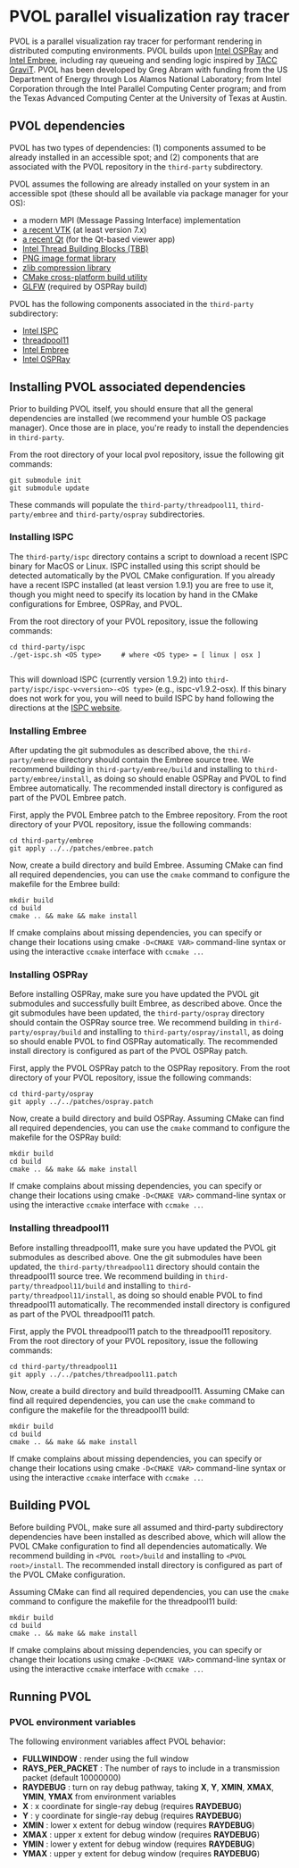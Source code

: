# PVOL parallel visualization ray tracer
PVOL is a parallel visualization ray tracer for performant rendering in distributed computing environments. PVOL builds upon [Intel OSPRay][1] and [Intel Embree][2], including ray queueing and sending logic inspired by [TACC GraviT][3]. PVOL has been developed by Greg Abram with funding from the US Department of Energy through Los Alamos National Laboratory; from Intel Corporation through the Intel Parallel Computing Center program; and from the Texas Advanced Computing Center at the University of Texas at Austin.

## PVOL dependencies
PVOL has two types of dependencies: (1) components assumed to be already installed in an accessible spot; and (2) components that are associated with the PVOL repository in the `third-party` subdirectory.

PVOL assumes the following are already installed on your system in an accessible spot (these should all be available via package manager for your OS):
  * a modern MPI (Message Passing Interface) implementation
  * [a recent VTK][4] (at least version 7.x)
  * [a recent Qt][5] (for the Qt-based viewer app)
  * [Intel Thread Building Blocks (TBB)][6]
  * [PNG image format library][7]
  * [zlib compression library][8]
  * [CMake cross-platform build utility][9]
  * [GLFW][14] (required by OSPRay build)

PVOL has the following components associated in the `third-party` subdirectory:
  * [Intel ISPC][10]
  * [threadpool11][11]
  * [Intel Embree][12]
  * [Intel OSPRay][13]

## Installing PVOL associated dependencies
Prior to building PVOL itself, you should ensure that all the general dependencies are installed (we recommend your humble OS package manager). Once those are in place, you're ready to install the dependencies in `third-party`. 

From the root directory of your local pvol repository, issue the following git commands:
```
git submodule init
git submodule update
```

These commands will populate the `third-party/threadpool11`, `third-party/embree` and `third-party/ospray` subdirectories. 

### Installing ISPC
The `third-party/ispc` directory contains a script to download a recent ISPC binary for MacOS or Linux. ISPC installed using this script should be detected automatically by the PVOL CMake configuration. If you already have a recent ISPC installed (at least version 1.9.1) you are free to use it, though you might need to specify its location by hand in the CMake configurations for Embree, OSPRay, and PVOL.

From the root directory of your PVOL repository, issue the following commands:
```
cd third-party/ispc
./get-ispc.sh <OS type>     # where <OS type> = [ linux | osx ]
  
```

This will download ISPC (currently version 1.9.2) into `third-party/ispc/ispc-v<version>-<OS type>` (e.g., ispc-v1.9.2-osx). If this binary does not work for you, you will need to build ISPC by hand following the directions at the [ISPC website][10]. 

### Installing Embree
After updating the git submodules as described above, the `third-party/embree` directory should contain the Embree source tree. We recommend building in `third-party/embree/build` and installing to `third-party/embree/install`, as doing so should enable OSPRay and PVOL to find Embree automatically. The recommended install directory is configured as part of the PVOL Embree patch.

First, apply the PVOL Embree patch to the Embree repository. From the root directory of your PVOL repository, issue the following commands:
```
cd third-party/embree
git apply ../../patches/embree.patch
```

Now, create a build directory and build Embree. Assuming CMake can find all required dependencies, you can use the `cmake` command to configure the makefile for the Embree build:
```
mkdir build
cd build
cmake .. && make && make install
```
If cmake complains about missing dependencies, you can specify or change their locations using cmake `-D<CMAKE VAR>` command-line syntax or using the interactive `ccmake` interface with `ccmake ..`.

### Installing OSPRay
Before installing OSPRay, make sure you have updated the PVOL git submodules and successfully built Embree, as described above. Once the git submodules have been updated, the `third-party/ospray` directory should contain the OSPRay source tree. We recommend building in `third-party/ospray/build` and installing to `third-party/ospray/install`, as doing so should enable PVOL to find OSPRay automatically. The recommended install directory is configured as part of the PVOL OSPRay patch.

First, apply the PVOL OSPRay patch to the OSPRay repository. From the root directory of your PVOL repository, issue the following commands:
```
cd third-party/ospray
git apply ../../patches/ospray.patch
```

Now, create a build directory and build OSPRay. Assuming CMake can find all required dependencies, you can use the `cmake` command to configure the makefile for the OSPRay build:
```
mkdir build
cd build
cmake .. && make && make install
```
If cmake complains about missing dependencies, you can specify or change their locations using cmake `-D<CMAKE VAR>` command-line syntax or using the interactive `ccmake` interface with `ccmake ..`.

### Installing threadpool11
Before installing threadpool11, make sure you have updated the PVOL git submodules as described above. One the git submodules have been updated, the `third-party/threadpool11` directory should contain the threadpool11 source tree. We recommend building in `third-party/threadpool11/build` and installing to `third-party/threadpool11/install`, as doing so should enable PVOL to find threadpool11 automatically. The recommended install directory is configured as part of the PVOL threadpool11 patch.

First, apply the PVOL threadpool11 patch to the threadpool11 repository. From the root directory of your PVOL repository, issue the following commands:
```
cd third-party/threadpool11
git apply ../../patches/threadpool11.patch
```

Now, create a build directory and build threadpool11. Assuming CMake can find all required dependencies, you can use the `cmake` command to configure the makefile for the threadpool11 build:
```
mkdir build
cd build
cmake .. && make && make install
```
If cmake complains about missing dependencies, you can specify or change their locations using cmake `-D<CMAKE VAR>` command-line syntax or using the interactive `ccmake` interface with `ccmake ..`.

## Building PVOL
Before building PVOL, make sure all assumed and third-party subdirectory dependencies have been installed as described above, which will allow the PVOL CMake configuration to find all dependencies automatically. We recommend building in `<PVOL root>/build` and installing to `<PVOL root>/install`. The recommended install directory is configured as part of the PVOL CMake configuration.

Assuming CMake can find all required dependencies, you can use the `cmake` command to configure the makefile for the threadpool11 build:
```
mkdir build
cd build
cmake .. && make && make install
```
If cmake complains about missing dependencies, you can specify or change their locations using cmake `-D<CMAKE VAR>` command-line syntax or using the interactive `ccmake` interface with `ccmake ..`.

## Running PVOL


### PVOL environment variables
The following environment variables affect PVOL behavior:
  * **FULLWINDOW** : render using the full window
  * **RAYS_PER_PACKET** : The number of rays to include in a transmission packet (default 10000000)
  * **RAYDEBUG** : turn on ray debug pathway, taking **X**, **Y**, **XMIN**, **XMAX**, **YMIN**, **YMAX** from environment variables
  * **X** : x coordinate for single-ray debug (requires **RAYDEBUG**)
  * **Y** : y coordinate for single-ray debug (requires **RAYDEBUG**)
  * **XMIN** : lower x extent for debug window (requires **RAYDEBUG**)
  * **XMAX** : upper x extent for debug window (requires **RAYDEBUG**)
  * **YMIN** : lower y extent for debug window (requires **RAYDEBUG**)
  * **YMAX** : upper y extent for debug window (requires **RAYDEBUG**)


[1]: http://www.ospray.org/
[2]: http://embree.github.io/
[3]: http://tacc.github.io/GraviT/
[4]: http://www.vtk.org/
[5]: http://www.qt.io/
[6]: https://software.intel.com/en-us/intel-tbb
[7]: http://libpng.org/pub/png/libpng.html
[8]: http://zlib.net/
[9]: http://www.cmake.org/
[10]: https://ispc.github.io/
[11]: https://github.com/tghosgor/threadpool11
[12]: http://embree.github.io/
[13]: http://www.ospray.org/
[14]: http://www.glfw.org/
